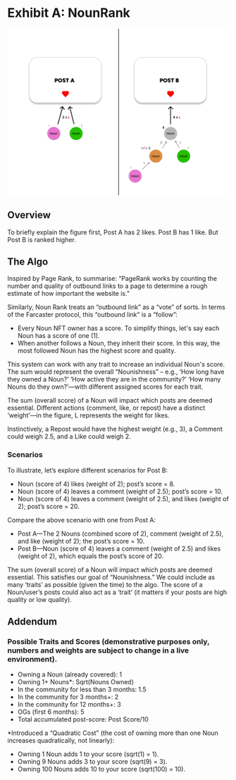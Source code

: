 # Exhibit A: NounRank

![Exhibit A](public/images/exhibitA.png)

## Overview

To briefly explain the figure first, Post A has 2 likes. Post B has 1 like. But Post B is ranked higher.

## The Algo

Inspired by Page Rank, to summarise: “PageRank works by counting the number and quality of outbound links to a page to determine a rough estimate of how important the website is.”

Similarly, Noun Rank treats an “outbound link” as a “vote” of sorts. In terms of the Farcaster protocol, this “outbound link” is a “follow”:

- Every Noun NFT owner has a score. To simplify things, let's say each Noun has a score of one (1).
- When another follows a Noun, they inherit their score. In this way, the most followed Noun has the highest score and quality.

This system can work with any trait to increase an individual Noun's score. The sum would represent the overall “Nounishness” – e.g., ‘How long have they owned a Noun?’ ‘How active they are in the community?’ ‘How many Nouns do they own?’—with different assigned scores for each trait.

The sum (overall score) of a Noun will impact which posts are deemed essential. Different actions (comment, like, or repost) have a distinct ‘weight’—in the figure, L represents the weight for likes.

Instinctively, a Repost would have the highest weight (e.g., 3), a Comment could weigh 2.5, and a Like could weigh 2. 

### Scenarios

To illustrate, let’s explore different scenarios for Post B:
- Noun (score of 4) likes (weight of 2); post’s score = 8.
- Noun (score of 4) leaves a comment (weight of 2.5); post’s score = 10.
- Noun (score of 4) leaves a comment (weight of 2.5), and likes (weight of 2); post’s score = 20.

Compare the above scenario with one from Post A:
- Post A—The 2 Nouns (combined score of 2), comment (weight of 2.5), and like (weight of 2); the post’s score = 10.
- Post B—Noun (score of 4) leaves a comment (weight of 2.5) and likes (weight of 2), which equals the post’s score of 20.

The sum (overall score) of a Noun will impact which posts are deemed essential. This satisfies our goal of “Nounishness.” We could include as many ‘traits’ as possible (given the time) to the algo. The score of a Noun/user’s posts could also act as a ‘trait’ (it matters if your posts are high quality or low quality).

## Addendum

### Possible Traits and Scores (demonstrative purposes only, numbers and weights are subject to change in a live environment).

- Owning a Noun (already covered): 1
- Owning 1+ Nouns*: Sqrt(Nouns Owned)
- In the community for less than 3 months: 1.5
- In the community for 3 months+: 2
- In the community for 12 months+: 3
- OGs (first 6 months): 5
- Total accumulated post-score: Post Score/10

*Introduced a “Quadratic Cost” (the cost of owning more than one Noun increases quadratically, not linearly):
- Owning 1 Noun adds 1 to your score (sqrt(1) = 1).
- Owning 9 Nouns adds 3 to your score (sqrt(9) = 3).
- Owning 100 Nouns adds 10 to your score (sqrt(100) = 10).
